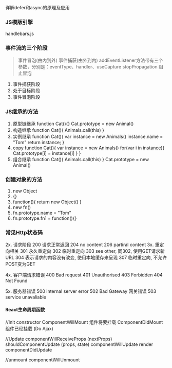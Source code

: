 详解defer和async的原理及应用



### JS模版引擎
handlebars.js


### 事件流的三个阶段
> 事件冒泡(由内到外) 事件捕获(由外到内)
> addEventListener方法带有三个参数，分别是：eventType、handler、useCapture
> stopPropagation 阻止冒泡
1. 事件捕获阶段
2. 处于目标阶段
2. 事件冒泡阶段


### JS继承的方法
1. 原型链继承
function Cat(){}
Cat.prototype = new Animal()
2. 构造继承
function Cat(){
	Animals.call(this)
}
3. 实例继承
function Cat(){
	var instance = new Animals()
	instance.name = "Tom"
	return instance;
}
4. copy
function Cat(){
	var instance = new Animals()
	for(var i in instance){
		Cat.prototype[i] = instance[i]
	}
}
5. 组合继承
function Cat(){
	Animals.call(this)
} 
Cat.prototype = new Animal()


### 创建对象的方法
1. new Object
2. {}
3. function(){ 
	  return new Object() 
   }
4. new fn()
5. fn.prototype.name = "Tom"
5. fn.prototype.fn1 = function(){}


### 常见Http状态码
2x. 请求阶段
	200 请求正常返回
	204 no content 
	206 partiral content
3x. 重定向相关
	301 永久重定向
	302 临时重定向
	303 see other, 同302, 使用GET请求新URL
	304 表示请求的内容没有改变, 使用本地缓存来呈现
	307 临时重定向, 不允许POST变为GET

4x. 客户端请求错误
	400 Bad request
	401 Unauthorised
	403 Forbidden
	404 Not Found


5x. 服务器错误
	500 internal server error
	502 Bad Gateway 网关错误
	503 service unavaliable


#### React生命周期函数
//Init
constructor
ComponentWillMount 组件将要挂载
ComponentDidMount 组件已经挂载 (Do Ajax)
 
//Update
componentWillReceiveProps (nextProps)
shouldComponentUpdate (props, state)
componentWillUpdate
render
componentDidUpdate 

//unmount
componentWillUnmount
